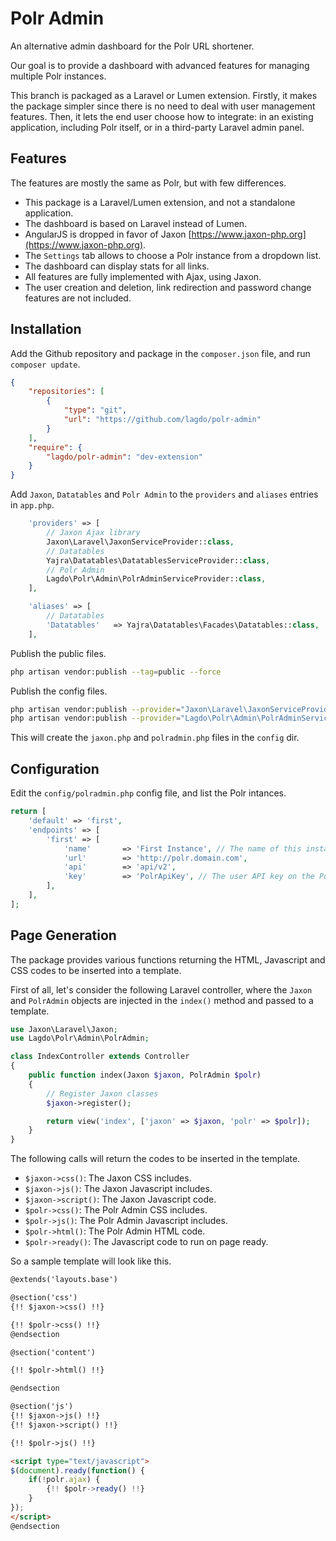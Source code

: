 Polr Admin
==========

An alternative admin dashboard for the Polr URL shortener.

Our goal is to provide a dashboard with advanced features for managing multiple Polr instances.

This branch is packaged as a Laravel or Lumen extension.
Firstly, it makes the package simpler since there is no need to deal with user management features.
Then, it lets the end user choose how to integrate: in an existing application, including Polr itself, or in a third-party Laravel admin panel.

Features
--------

The features are mostly the same as Polr, but with few differences.

- This package is a Laravel/Lumen extension, and not a standalone application.
- The dashboard is based on Laravel instead of Lumen.
- AngularJS is dropped in favor of Jaxon [https://www.jaxon-php.org](https://www.jaxon-php.org).
- The `Settings` tab allows to choose a Polr instance from a dropdown list.
- The dashboard can display stats for all links.
- All features are fully implemented with Ajax, using Jaxon.
- The user creation and deletion, link redirection and password change features are not included.

Installation
------------

Add the Github repository and package in the `composer.json` file, and run `composer update`.

```json
{
    "repositories": [
        {
            "type": "git",
            "url": "https://github.com/lagdo/polr-admin"
        }
    ],
    "require": {
        "lagdo/polr-admin": "dev-extension"
    }
}
```

Add `Jaxon`, `Datatables` and `Polr Admin` to the `providers` and `aliases` entries in `app.php`.

```php
    'providers' => [
        // Jaxon Ajax library
        Jaxon\Laravel\JaxonServiceProvider::class,
        // Datatables
        Yajra\Datatables\DatatablesServiceProvider::class,
        // Polr Admin
        Lagdo\Polr\Admin\PolrAdminServiceProvider::class,
    ],

    'aliases' => [
        // Datatables
        'Datatables'   => Yajra\Datatables\Facades\Datatables::class,
    ],
```

Publish the public files.

```bash
php artisan vendor:publish --tag=public --force
```

Publish the config files.

```bash
php artisan vendor:publish --provider="Jaxon\Laravel\JaxonServiceProvider" --tag="config"
php artisan vendor:publish --provider="Lagdo\Polr\Admin\PolrAdminServiceProvider" --tag="config"
```

This will create the `jaxon.php` and `polradmin.php` files in the `config` dir.

Configuration
-------------

Edit the `config/polradmin.php` config file, and list the Polr intances.

```php
return [
    'default' => 'first',
    'endpoints' => [
        'first' => [
            'name'       => 'First Instance', // The name of this instance for dropdown menu
            'url'        => 'http://polr.domain.com',
            'api'        => 'api/v2',
            'key'        => 'PolrApiKey', // The user API key on the Polr instance
        ],
    ],
];
```

Page Generation
---------------

The package provides various functions returning the HTML, Javascript and CSS codes to be inserted into a template.

First of all, let's consider the following Laravel controller,
where the `Jaxon` and `PolrAdmin` objects are injected in the `index()` method and passed to a template.

```php
use Jaxon\Laravel\Jaxon;
use Lagdo\Polr\Admin\PolrAdmin;

class IndexController extends Controller
{
    public function index(Jaxon $jaxon, PolrAdmin $polr)
    {
        // Register Jaxon classes
        $jaxon->register();

        return view('index', ['jaxon' => $jaxon, 'polr' => $polr]);
    }
}
```

The following calls will return the codes to be inserted in the template.

- `$jaxon->css()`: The Jaxon CSS includes.
- `$jaxon->js()`: The Jaxon Javascript includes.
- `$jaxon->script()`: The Jaxon Javascript code.
- `$polr->css()`: The Polr Admin CSS includes.
- `$polr->js()`: The Polr Admin Javascript includes.
- `$polr->html()`: The Polr Admin HTML code.
- `$polr->ready()`: The Javascript code to run on page ready.

So a sample template will look like this.

```html
@extends('layouts.base')

@section('css')
{!! $jaxon->css() !!}

{!! $polr->css() !!}
@endsection

@section('content')

{!! $polr->html() !!}

@endsection

@section('js')
{!! $jaxon->js() !!}
{!! $jaxon->script() !!}

{!! $polr->js() !!}

<script type="text/javascript">
$(document).ready(function() {
    if(!polr.ajax) {
        {!! $polr->ready() !!}
    }
});
</script>
@endsection
```
